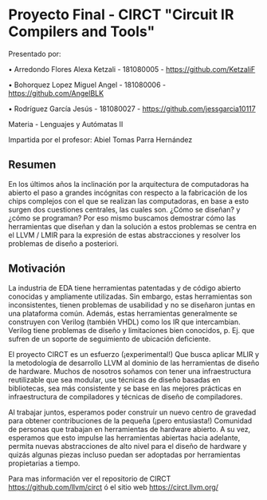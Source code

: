 # Proyecto Final - CIRCT "Circuit IR Compilers and Tools"

Presentado por: 

• Arredondo Flores Alexa Ketzali - 181080005 - https://github.com/KetzaliF

• Bohorquez Lopez Miguel Angel - 181080006 - https://github.com/AngelBLK

• Rodríguez García Jesús - 181080027 - https://github.com/jessgarcia10117

Materia - Lenguajes y Autómatas II

Impartida por el profesor: Abiel Tomas Parra Hernández

## Resumen

En los últimos años la inclinación por la arquitectura de computadoras ha abierto el paso a grandes incógnitas con respecto a la fabricación de los chips complejos con el que se realizan las computadoras, en base a esto surgen dos cuestiones centrales, las cuales son. ¿Cómo se diseñan? y ¿cómo se programan? Por eso mismo buscamos demostrar cómo las herramientas que diseñan y dan la solución a estos problemas se centra en el LLVM / LMIR para la expresión de estas abstracciones y resolver los problemas de diseño a posteriori. 

## Motivación

La industria de EDA tiene herramientas patentadas y de código abierto conocidas y ampliamente utilizadas. Sin embargo, estas herramientas son inconsistentes, tienen problemas de usabilidad y no se diseñaron juntas en una plataforma común. Además, estas herramientas generalmente se construyen con Verilog (también VHDL) como los IR que intercambian. Verilog tiene problemas de diseño y limitaciones bien conocidos, p. Ej. que sufren de un soporte de seguimiento de ubicación deficiente. 

El proyecto CIRCT es un esfuerzo (¡experimental!) Que busca aplicar MLIR y la metodología de desarrollo LLVM al dominio de las herramientas de diseño de hardware. Muchos de nosotros soñamos con tener una infraestructura reutilizable que sea modular, use técnicas de diseño basadas en bibliotecas, sea más consistente y se base en las mejores prácticas en infraestructura de compiladores y técnicas de diseño de compiladores.

Al trabajar juntos, esperamos poder construir un nuevo centro de gravedad para obtener contribuciones de la pequeña (¡pero entusiasta!) Comunidad de personas que trabajan en herramientas de hardware abierto. A su vez, esperamos que esto impulse las herramientas abiertas hacia adelante, permita nuevas abstracciones de alto nivel para el diseño de hardware y quizás algunas piezas incluso puedan ser adoptadas por herramientas propietarias a tiempo.

Para mas información ver el repositorio de CIRCT https://github.com/llvm/circt ó el sitio web https://circt.llvm.org/
